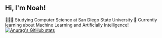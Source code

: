## Hi, I'm Noah!
👩🏻‍🎓 Studying Computer Science at San Diego State University
💭 Currently learning about Machine Learning and Artificially Intelligence!
[![Anurag's GitHub stats](https://github-readme-stats.vercel.app/api?username=00knowah&show_icons=true&theme=radical)](https://github.com/anuraghazra/github-readme-stats)

